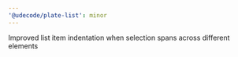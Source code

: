 ```yaml
---
'@udecode/plate-list': minor
---
```


Improved list item indentation when selection spans across different elements
